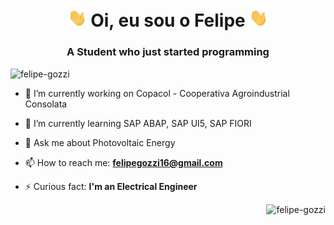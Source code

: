 <h1 align="center"> <img src="./Wave.gif" width="30px"> Oi, eu sou o Felipe <img src="./Wave.gif" width="30px"> </h1>
<h3 align="center">A Student who just started programming</h3>

<p align="left"> <img src="https://komarev.com/ghpvc/?username=felipe-gozzi&color=green" alt="felipe-gozzi" /> </p>

- 🔭 I’m currently working on Copacol - Cooperativa Agroindustrial Consolata

- 🌱 I’m currently learning SAP ABAP, SAP UI5, SAP FIORI

- 💬 Ask me about Photovoltaic Energy

- 📫 How to reach me: **felipegozzi16@gmail.com**

- ⚡ Curious fact: **I'm an Electrical Engineer**

<p align="right">
<img src="https://github-readme-stats.vercel.app/api?username=felipe-gozzi&show_icons=true" alt="felipe-gozzi"/> 
</p>

<!-- <p align="center">
<a href="https://codepen.io/maykbrito" target="blank"><img align="center" src="https://cdn.jsdelivr.net/npm/simple-icons@3.0.1/icons/codepen.svg" alt="maykbrito" height="20" width="20" /></a>
<a href="https://twitter.com/maykbrito" target="blank"><img align="center" src="https://cdn.jsdelivr.net/npm/simple-icons@3.0.1/icons/twitter.svg" alt="maykbrito" height="20" width="20" /></a>
<a href="https://linkedin.com/in/maykbrito" target="blank"><img align="center" src="https://cdn.jsdelivr.net/npm/simple-icons@3.0.1/icons/linkedin.svg" alt="maykbrito" height="20" width="20" /></a>
<a href="https://stackoverflow.com/maykbrito" target="blank"><img align="center" src="https://cdn.jsdelivr.net/npm/simple-icons@3.0.1/icons/stackoverflow.svg" alt="maykbrito" height="20" width="20" /></a>
<a href="https://codesandbox.com/maykbrito" target="blank"><img align="center" src="https://cdn.jsdelivr.net/npm/simple-icons@3.0.1/icons/codesandbox.svg" alt="maykbrito" height="20" width="20" /></a>
<a href="https://fb.com/maykbrito" target="blank"><img align="center" src="https://cdn.jsdelivr.net/npm/simple-icons@3.0.1/icons/facebook.svg" alt="maykbrito" height="20" width="20" /></a>
<a href="https://instagram.com/maykbrito" target="blank"><img align="center" src="https://cdn.jsdelivr.net/npm/simple-icons@3.0.1/icons/instagram.svg" alt="maykbrito" height="20" width="20" /></a>
</p> -->

<!--
**Felipe-Gozzi/felipe-gozzi** is a ✨ _special_ ✨ repository because its `README.md` (this file) appears on your GitHub profile.

Here are some ideas to get you started:

- 🔭 I’m currently working on ...
- 🌱 I’m currently learning ...
- 👯 I’m looking to collaborate on ...
- 🤔 I’m looking for help with ...
- 💬 Ask me about ...
- 📫 How to reach me: ...
- 😄 Pronouns: ...
- ⚡ Fun fact: ...
 -->
